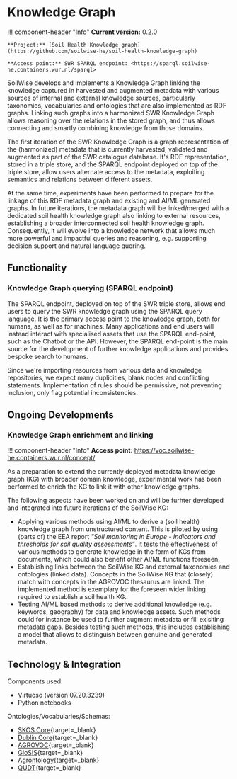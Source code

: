 # Knowledge Graph

!!! component-header "Info"
    **Current version:** 0.2.0 

    **Project:** [Soil Health Knowledge graph](https://github.com/soilwise-he/soil-health-knowledge-graph)

    **Access point:** SWR SPARQL endpoint: <https://sparql.soilwise-he.containers.wur.nl/sparql>

SoilWise develops and implements a Knowledge Graph linking the knowledge captured in harvested and augmented metadata with various sources of internal and external knowledge sources, particularly taxonomies, vocabularies and ontologies that are also implemented as RDF graphs. Linking such graphs into a harmonized SWR Knowledge Graph allows reasoning over the relations in the stored graph, and thus allows connecting and smartly combining knowledge from those domains.

The first iteration of the SWR Knowledge Graph is a graph representation of the (harmonized) metadata that is currently harvested, validated and augmented as part of the SWR catalogue database. It's RDF representation, stored in a triple store, and the SPARQL endpoint deployed on top of the triple store, allow users alternate access to the metadata, exploiting semantics and relations between different assets. 

At the same time, experiments have been performed to prepare for the linkage of this RDF metadata graph and existing and AI/ML generated graphs. In future iterations, the metadata graph will be linked/merged with a dedicated soil health knowledge graph also linking to external resources, establishing a broader interconnected soil health knowledge graph. Consequently, it will evolve into a knowledge network that allows much more powerful and impactful queries and reasoning, e.g. supporting decision support and natural language quering.

## Functionality

### Knowledge Graph querying (SPARQL endpoint) 

The SPARQL endpoint, deployed on top of the SWR triple store, allows end users to query the SWR knowledge graph using the SPARQL query language. It is the primary access point to the [knowledge graph](../technical_components/storage.md#knowledge-graph-triple-store), both for humans, as well as for machines. Many applications and end users will instead interact with specialised assets that use the SPARQL end-point, such as the Chatbot or the API. However, the SPARQL end-point is the main source for the development of further knowledge applications and provides bespoke search to humans.

Since we're importing resources from various data and knowledge repositories, we expect many duplicities, blank nodes and conflicting statements. Implementation of rules should be permissive, not preventing inclusion, only flag potential inconsistencies.

## Ongoing Developments

### Knowledge Graph enrichment and linking 

!!! component-header "Info"
    **Access point:** <https://voc.soilwise-he.containers.wur.nl/concept/>

As a preparation to extend the currently deployed metadata knowledge graph (KG) with broader domain knowledge, experimental work has been performed to enrich the KG to link it with other knowledge graphs. 

The following aspects have been worked on and will  be furhter developed and integrated into future iterations of the SoilWise KG:

- Applying various methods using AI/ML to derive a (soil health) knowledge graph from unstructured content. This is piloted by using (parts of) the EEA report _"Soil monitoring in Europe - Indicators and thresholds for soil quality assessments"_. It tests the effectiveness of various methods to generate knowledge in the form of KGs from documents, which could also benefit other AI/ML functions foreseen.
- Establishing links between the SoilWise KG and external taxonomies and ontologies (linked data). Concepts in the SoilWise KG that (closely) match with concepts in the AGROVOC thesaurus are linked. The implemented method is exemplary for the foreseen wider linking required to establish a soil health KG.
- Testing AI/ML based methods to derive additional knowledge (e.g. keywords, geography) for data and knowledge assets. Such methods could for instance be used to further augment metadata or fill exisiting metadata gaps. Besides testing such methods, this includes establishing a model that allows to distinguish between genuine and generated metadata.

## Technology & Integration

Components used:

- Virtuoso (version 07.20.3239)
- Python notebooks

Ontologies/Vocabularies/Schemas:

- [SKOS Core](https://www.w3.org/2009/08/skos-reference/skos.html){target=_blank}
- [Dublin Core](https://www.dublincore.org/specifications/dublin-core/){target=_blank}
- [AGROVOC](https://aims.fao.org/aos/agrovoc){target=_blank}
- [GloSIS](https://glosis-ld.github.io/glosis/){target=_blank}
- [Agrontology](https://aims.fao.org/aos/agrontology){target=_blank}
- [QUDT](https://qudt.org/){target=_blank}

